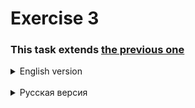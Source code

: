 # Exercise 3

### This task extends [the previous one](https://github.com/alex1ozr/LearnDotNet/blob/main/Exercises/Exercise_2.md)

<details>
    <summary>English version</summary>

- Develop ASP .NET Web API application (.NET 6) with specified functionality:
  - Create / change / delete pallets
  - Add/Change/Remove boxes from a specific pallet
  - Getting a pallet by ID
  - Getting a list of pallets with pagination (how many pallets to get & how many to skip)
- Implement the following technologies:
  - Automapper
  - FluentValidation
  - EF Core 6 over SQLite
  - Swagger
  - DI (ServiceCollection / Autofac / any container of your choice)
- Divide the solution into projects corresponding to layers:
  - Storage (EF context)
  - Business logic
  - web API
  - Tests
- Consider the following points:
  - EF entities != DTOs
</details><br/>

<details>
    <summary>Русская версия</summary>

Является развитием [предыдущего задания](https://github.com/alex1ozr/LearnDotNet/blob/main/Exercises/Exercise_2.md).
- Разработать ASP .NET Web Api приложение (.NET 6) с функционалом:
  - Создание / изменение / удаление паллет
  - Добавление / Изменение / удаление коробок с конкретной паллеты
  - Получение паллеты по ИД
  - Получение списка паллет с пагинацией (сколько паллет получить + сколько пропустить)
- Внедрить следующие технологии:
  - Automapper
  - FluentValidation
  - EF Core 6 с хранением данных в SQLite
  - Swagger
  - DI (ServiceCollection / Autofac / любой контейнер на ваш выбор)
- Разбить решение на проекты, соответствующие слоям:
  - Хранилище (EF-контекст)
  - Бизнес-логика
  - Web api
  - Тесты
- Учесть следующие моменты:
  - Сущности EF != DTO
</details>